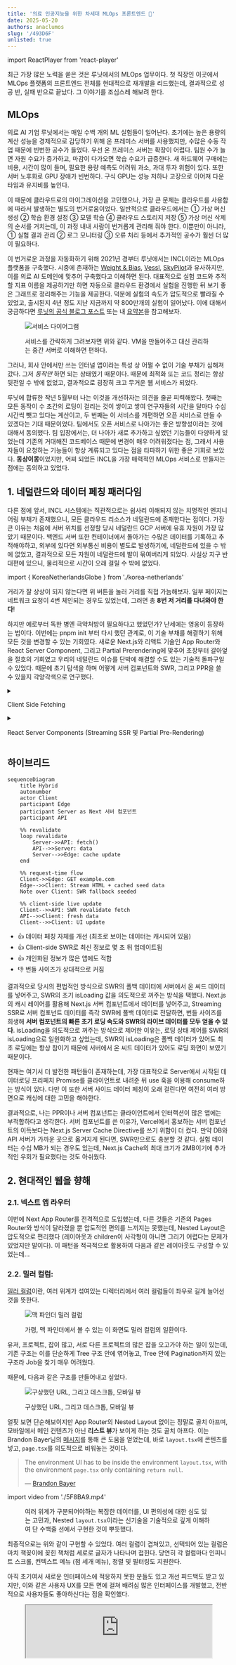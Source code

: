 ```yaml
---
title: '의료 인공지능을 위한 차세대 MLOps 프론트엔드 🦠'
date: 2025-05-20
authors: anaclumos
slug: '/493D6F'
unlisted: true
---
```


<!-- truncate -->

import ReactPlayer from 'react-player'

최근 가장 많은 노력을 쏟은 것은 루닛에서의 MLOps 업무이다. 첫 직장인 이곳에서 MLOps 플랫폼의 프론트엔드 전체를 현대적으로 재개발을 리드했는데, 결과적으로 성공 반, 실패 반으로 끝났다. 그 이야기를 조심스레 해보려 한다.

## MLOps

의료 AI 기업 루닛에서는 매일 수백 개의 ML 실험들이 일어난다. 초기에는 높은 용량의 계산 성능을 경제적으로 감당하기 위해 온 프레미스 서버를 사용했지만, 수많은 수동 작업 때문에 빈번한 공수가 들었다. 우선 온 프레미스 서버는 확장이 어렵다. 팀원 수가 늘면 자원 수요가 증가하고, 마감이 다가오면 학습 수요가 급증한다. 새 하드웨어 구매에는 비용, 시간이 많이 들며, 필요한 용량 예측도 어려워 과소, 과대 투자 위험이 있다. 또한 서버 노후화로 GPU 장애가 빈번하다. 구식 GPU는 성능 저하나 고장으로 이어져 다운타임과 유지비를 높인다.

이 때문에 클라우드로의 마이그레이션을 고민했으나, 가장 큰 문제는 클라우드를 사용함에 따라서 발생하는 별도의 번거로움이었다. 일반적으로 클라우드에서는 ① 가상 머신 생성 ② 학습 환경 설정 ③ 모델 학습 ④ 클라우드 스토리지 저장 ⑤ 가상 머신 삭제의 순서를 거치는데, 이 과정 내내 사람이 번거롭게 관리해 줘야 한다. 이뿐만이 아니라, ① 실험 결과 관리 ② 로그 모니터링 ③ 오류 처리 등에서 추가적인 공수가 훨씬 더 많이 필요하다.

이 번거로운 과정을 자동화하기 위해 2021년 경부터 루닛에서는 INCL이라는 MLOps 플랫폼을 구축했다. 시중에 존재하는 [Weight & Bias](https://wandb.ai/), [Vessl](https://vessl.ai/), [SkyPilot](https://github.com/skypilot-org/skypilot)과 유사하지만, 이를 의료 AI 도메인에 맞추어 구축했다고 이해하면 된다. 대표적으로 실험 코드와 추적할 지표 이름을 제공하기만 하면 자동으로 클라우드 환경에서 실험을 진행한 뒤 보기 좋은 그래프로 정리해주는 기능을 제공한다. 덕분에 실험의 속도가 압도적으로 빨라질 수 있었고, 출시된지 4년 정도 지난 지금까지 약 800만개의 실험이 일어났다. 이에 대해서 궁금하다면 [루닛의 공식 블로그 포스트](https://medium.com/lunit/intelligent-cloud-part-1-introduction-to-lunits-cloud-deep-learning-platform-for-efficient-94fd2da2a3f2) 또는 내 [요약본](/ko/r/FC0D3A)을 참고해보자.

<figure>

![서비스 다이어그램](./02AAEE.png)

<figcaption>

서비스를 간략하게 그려보자면 위와 같다. VM을 만들어주고 대신 관리하는 중간 서버로 이해하면 편하다.

</figcaption>

</figure>

그러나, 회사 안에서만 쓰는 인터널 앱이라는 특성 상 어쩔 수 없이 기술 부채가 심해져갔다. 그저 _동작만_ 하면 되는 상태였기 때문이다. 때문에 최적화 또는 코드 정리는 항상 뒷전일 수 밖에 없었고, 결과적으로 굉장히 크고 무거운 웹 서비스가 되었다.

루닛에 합류한 작년 5월부터 나는 이것을 개선하자는 의견을 줄곧 피력해왔다. 첫째는 모든 동작이 수 초간의 로딩이 걸리는 것이 쌓이고 쌓여 연구자들의 시간을 달마다 수십 시간씩 뺏고 있다는 계산이고, 두 번째는 이 서비스를 개편하면 오픈 서비스로 만들 수 있겠다는 기대 때문이었다. 팀에서도 오픈 서비스로 나아가는 좋은 방향성이라는 것에 대해서 동의했다. 팀 입장에서는, 더 나아가 새로 추가하고 싶었던 기능들이 다양하게 있었는데 기존의 거대해진 코드베이스 때문에 변경이 매우 어려워졌다는 점, 그래서 사용자들이 요청하는 기능들이 항상 계류되고 있다는 점을 타파하기 위한 좋은 기회로 보았다. **동상이몽**이었지만, 어찌 되었든 INCL을 가장 매력적인 MLOps 서비스로 만들자는 점에는 동의하고 있었다.

## 1. 네덜란드와 데이터 페칭 패러다임

다른 점에 앞서, INCL 시스템에는 직관적으로는 쉽사리 이해되지 않는 치명적인 엔지니어링 부채가 존재했으니, 모든 클라우드 리소스가 네덜란드에 존재한다는 점이다. 가장 큰 이유는 처음에 서버 위치를 선정할 당시 네덜란드 GCP 서버에 유휴 자원이 가장 많았기 때문이다. 백엔드 서버 또한 컨테이너에서 돌아가는 수많은 데이터를 기록하고 추적해야하고, 외부에 있다면 외부통신 비용이 별도로 발생하기에, 네덜란드에 있을 수 밖에 없었고, 결과적으로 모든 자원이 네덜란드에 발이 묶여버리게 되었다. 사실상 지구 반대편에 있으니, 물리적으로 시간이 오래 걸릴 수 밖에 없었다.

import { KoreaNetherlandsGlobe } from './korea-netherlands'

<KoreaNetherlandsGlobe lang="ko" />

거리가 잘 상상이 되지 않는다면 위 버튼을 눌러 거리를 직접 가늠해보자. 일부 페이지는 네트워크 요청이 4번 체인되는 경우도 있었는데, 그러면 총 **8번 저 거리를 다녀와야 한다**! 

하지만 예로부터 독한 병엔 극약처방이 필요하다고 했었던가? 난세에는 영웅이 등장하는 법이다. 이번에는 pnpm init 부터 다시 했던 관계로, 이 기술 부채를 해결하기 위해 모든 것을 변경할 수 있는 기회였다. 새로운 Next.js와 리액트 기술인 App Router와 React Server Component, 그리고 Partial Prerendering에 맞추어 초장부터 갈아엎을 절호의 기회였고 우리의 네덜란드 이슈를 단박에 해결할 수도 있는 기술적 돌파구일 수 있었다. 때문에 초기 탐색을 하며 어떻게 서버 컴포넌트와 SWR, 그리고 PPR을 쓸 수 있을지 각양각색으로 연구했다.

<details>
<summary>

Client Side Fetching

</summary>

```mermaid
sequenceDiagram
    title Client Side Fetching
    autonumber
    actor Client
    participant Server
    participant API
    participant API2

    Client->>Server: GET example.com
    Server-->>Client: HTML
    Note over Client: JS executes (spinner)
    Client->>API: fetch()
    API-->>Client: fresh data
    Client->>API2: fetch()
    API2-->>Client: fresh data
    Client-->>Client: render UI
```

- 👍 실험 데이터를 실시간으로 볼 수 있음
- 👍 SWR이나 React Query 등을 사용해 정기적으로 최신 데이터를 가져올 수 있음
- 👎 Client Fetching만 사용하면 속도가 너무 느림.
- 👎 Chained Call 최적화로 약간의 속도 향상은 가능하나 큰 차이는 없음

</details>

<details>
<summary>

React Server Components (Streaming SSR 및 Partial Pre-Rendering)

</summary>

```mermaid
sequenceDiagram
    title Partial Pre-Rendering
    autonumber
    actor Client
    participant Edge
    participant Server
    participant API
    participant API2 as "API 2"

    %% build / ISR revalidate cycle
    loop ISR
        Server->>API: fetch()
        API-->>Server: data
        Server->>API2: fetch()
        API2-->>Server: data
        Server-->>Edge: Static HTML
    end

    %% request-time
    Client->>Edge: GET example.com
    Edge-->>Client: Static HTML
    Client-->>Client: progressive render
```

- 👍 번들 사이즈 최적화로 매우 빠른 로딩 속도
- 👎 데이터 페칭 자체를 개선하지 않음 (네덜란드 왕복 문제 해결에 큰 도움 안 됨).
- 👎 Stale-While-Revalidate 패턴으로 옛날 데이터가 먼저 보이고 백그라운드에서 업데이트됨.
- 👎 최신 정보를 보려면 누군가의 선방문이 필요하기에, 개인화된 정보가 많은 앱에는 부적합

</details>

## 하이브리드

```mermaid
sequenceDiagram
    title Hybrid
    autonumber
    actor Client
    participant Edge
    participant Server as Next 서버 컴포넌트
    participant API

    %% revalidate
    loop revalidate
        Server->>API: fetch()
        API-->>Server: data
        Server-->>Edge: cache update
    end

    %% request-time flow
    Client->>Edge: GET example.com
    Edge-->>Client: Stream HTML + cached seed data
    Note over Client: SWR fallback seeded

    %% client-side live update
    Client-->>API: SWR revalidate fetch
    API-->>Client: fresh data
    Client-->>Client: UI update
```

- 👍 데이터 페칭 자체를 개선 (최초로 보이는 데이터는 캐시되어 있음)
- 👍 Client-side SWR로 최신 정보로 몇 초 뒤 업데이트됨
- 👍 개인화된 정보가 많은 앱에도 적합
- 👎 번들 사이즈가 상대적으로 커짐

결과적으로 당시의 편법적인 방식으로 SWR의 폴백 데이터에 서버에서 온 씨드 데이터를 넣어주고, SWR의 초기 isLoading 값을 의도적으로 꺼주는 방식을 택했다. Next.js의 캐시 레이어를 활용해 Next.js 서버 컴포넌트에서 데이터를 넣어주고, Streaming SSR로 서버 컴포넌트 데이터를 즉각 SWR에 폴백 데이터로 전달하면, 번들 사이즈를 희생해 **서버 컴포넌트의 빠른 초기 로딩 속도와 SWR의 라이브 데이터를 모두 얻을 수 있다**. isLoading을 의도적으로 꺼주는 방식으로 제어한 이유는, 로딩 상태 제어를 SWR의 isLoading으로 일원화하고 싶었는데, SWR의 isLoading은 폴백 데이터가 있어도 최초 로딩에는 항상 참이기 때문에 서버에서 온 씨드 데이터가 있어도 로딩 화면이 보였기 때문이다.

현재는 여기서 더 발전한 패턴들이 존재하는데, 가장 대표적으로 Server에서 시작된 데이터로딩 프리페치 Promise를 클라이언트로 내려준 뒤 use 훅을 이용해 consume하는 방식이 있다. 다만 이 또한 서버 사이드 데이터 페칭이 오래 걸린다면 여전히 여러 방면으로 캐싱에 대한 고민을 해야한다.

결과적으로, 나는 PPR이나 서버 컴포넌트는 클라이언트에서 인터랙션이 많은 앱에는 부적합하다고 생각한다. 서버 컴포넌트를 쓴 이유가, Vercel에서 홍보하는 서버 컴포넌트의 이득보다는 Next.js Server Cache Directive를 쓰기 위함이 더 컸다. 만약 DB와 API 서버가 가까운 곳으로 옮겨지게 된다면, SWR만으로도 충분할 것 같다. 실험 데이터는 수십 MB가 되는 경우도 있는데, Next.js Cache의 최대 크기가 2MB이기에 추가적인 우회가 필요했다는 것도 아쉬웠다.

## 2. 현대적인 웹을 향해

### 2.1. 넥스트 앱 라우터

이번에 Next App Router를 전격적으로 도입했는데, 다른 것들은 기존의 Pages Router와 방식이 달라졌을 뿐 압도적인 편의를 느끼지는 못했는데, Nested Layout은 압도적으로 편리했다 (레이아웃과 children이 사각형이 아니면 그리기 어렵다는 문제가 있었지만 말이다). 이 패턴을 적극적으로 활용하여 다음과 같은 레이아웃도 구성할 수 있었는데...

### 2.2. 밀러 컬럼: 


[밀러 컬럼](https://en.wikipedia.org/wiki/Miller_columns)이란, 여러 위계가 섞여있는 디렉터리에서 여러 컬럼들이 좌우로 길게 늘어선 것을 뜻한다.

<figure>

![맥 파인더 밀러 컬럼](./6FDB19.png)

<figcaption>

가령, 맥 파인더에서 볼 수 있는 이 화면도 밀러 컬럼의 일환이다.

</figcaption>

</figure>

유저, 프로젝트, 잡이 많고, 서로 다른 프로젝트의 많은 잡을 오고가야 하는 일이 있는데, 기존 구조는 이를 단순하게 Tree 구조 안에 엮어놓고, Tree 안에 Pagination까지 있는 구조라 Job을 찾기 매우 어려웠다.

때문에, 다음과 같은 구조를 만들어내고 싶었다.

<figure>

![구상했던 URL, 그리고 데스크톱, 모바일 뷰](./C868F8.jpeg)

<figcaption>

구상했던 URL, 그리고 데스크톱, 모바일 뷰

</figcaption>

</figure>

얼핏 보면 단순해보이지만 App Router의 Nested Layout 없이는 정말로 골치 아프며, 모바일에서 메인 컨텐츠가 아닌 **리스트 뷰**가 보이게 하는 것도 골치 아프다. 이는 Brandon Bayer님의 [메시지](https://x.com/flybayer/status/1818009089735279057)를 통해 큰 도움을 얻었는데, 바로 `layout.tsx`에 콘텐츠를 넣고, `page.tsx`를 의도적으로 비워놓는 것이다.

> The environment UI has to be inside the environment `layout.tsx`, with the environment `page.tsx` only containing `return null`.
>
> — [Brandon Bayer](https://www.flightcontrol.dev/blog/nextjs-app-router-migration-the-good-bad-and-ugly)

import video from './5F8BA9.mp4'

<figure>

<ReactPlayer playing controls autoPlay loop muted url={video} width='100%' height='100%'/>

<figcaption>

여러 위계가 구분되어야하는 복잡한 데이터를, UI 편의성에 대한 심도 있는 고민과, Nested `layout.tsx`이라는 신기술을 기술적으로 깊게 이해하여 단 수백줄 선에서 구현한 것이 뿌듯했다.

</figcaption>

</figure>

최종적으로는 위와 같이 구현할 수 있었다. 여러 컬럼이 겹쳐있고, 선택되어 있는 컬럼은 마치 책꽂이에 꽂힌 책처럼 세로로 글자가 나타나며 접힌다. 당연히 각 컬럼마다 인피니트 스크롤, 컨텍스트 메뉴 (점 세개 메뉴), 정렬 및 필터링도 지원한다.

아직 초기여서 새로운 인터페이스에 적응하지 못한 분들도 있고 개선 피드백도 받고 있지만, 이와 같은 사용자 UX를 모든 면에 걸쳐 배려심 많은 인터페이스를 개발했고, 전반적으로 사용자들도 좋아하신다는 점을 확인했다.

<figure>

<iframe src="https://antiagile.vercel.app/buttons" width="100%" height="120px" style={{border: '2px solid var(--ifm-color-gray-200)', borderRadius: '16px', padding: '38px'}} />

<figcaption>

만든 몇 가지 컴포넌트. 직접 사용해보자 (키보드 단축키는 위 `iframe`을 한 번 클릭하여 포커스를 줘야지만 동작한다.)

</figcaption>

</figure>

### 2.3. 모바일 지원

어떤 작업을 하는 **작업 스튜디오** 앱은 주로 데스크톱 앱에만 집중하는 경향이 있다. 대부분의 작업이 데스크톱에서 이뤄질 것이기 때문이다. INCL도 그러했는데, 인공지능 훈련 작업은 기본 몇 시간 단위로 걸리기 때문에 이동 중에 짬짬이 훈련이 잘 되고 있는지 모바일에서 확인할 수요가 꾸준히 존재했다. 기존에는 모바일을 전혀 고려하지 않았기 때문에 사용자들이 매우 불편해했고, 이번에는 Tailwind의 반응형 UI를 활용해, **대부분의 코드를 공유하여** 데스크톱과 모바일에서 모두 잘 보이도록 개선했다.

인피니트 스크롤
확장성은 플러스
키보드 접근성
우클릭 등
멀티 액션 등

import DisplayFlex from '@site/src/components/DisplayFlex'

<figure>

<DisplayFlex>

<figure>

![메트릭 그래프 뷰](./4040C0.PNG)

<figcaption>

메트릭 그래프 뷰

</figcaption>

</figure>

<figure>

![잡 리스트 뷰](./B21ABE.PNG)

<figcaption>

잡 리스트 뷰

</figcaption>

</figure>

<figure>

![프로젝트 테이블 뷰](./493D6F.PNG)

<figcaption>

프로젝트 테이블 뷰

</figcaption>

</figure>

</DisplayFlex>

<figcaption>

모바일에서도 시인성과 가독성을 고려하여, 내 나름대로 Apple의 휴먼 인터페이스 가이드라인이 지향하는 바를 모방해 디자인했다.

</figcaption>

</figure>

## 3. 오픈된 생태계를 향해

작업을 하면서 [Tanstack Table](https://github.com/TanStack/table), [shadcn-ui/ui](https://github.com/shadcn-ui/ui) 같은 대형 라이브러리는 물론 [toss/es-toolkit](https://github.com/toss/es-toolkit)나 [47ng/nuqs](https://github.com/47ng/nuqs)와 같은 비교적 작은 오픈소스 라이브러리들을 적극 차용하고 개선하여 적재적소에 활용했을 뿐만 아니라, 기여하여 그들의 로드맵을 빚는데 도움을 주기도 했다. **하다가 막히는 상황이 생기면 업스트림 코드에 기여하는건 일상이 됐다**. 아래는 몇 가지 예시.

- [toss/es-toolkit: (feature) Add Custom Delimiter Support to flattenObject Utility #933](https://github.com/toss/es-toolkit/pull/933)
- [47ng/nuqs: Server-side \`clearOnDefault\` and \`urlKeys\`](https://github.com/47ng/nuqs/issues/679)
- [juliencrn/usehooks-ts: useLocalStorage Hydration Mismatch — Need to setIsClient everywhere](https://github.com/juliencrn/usehooks-ts/issues/644)
- [vercel/next.js: Using Async Tags with Revalidate on Next.js Server Fetch Contaminates JSON Response](https://github.com/vercel/next.js/issues/73874)
- [vercel/swr: \`revalidateOnMount\` With Fallback triggers \`isLoading\` instead of \`isValidating\`](https://github.com/vercel/swr/issues/3046)
- [vercel/swr: Visiting 404 Not Found clears all SWR Cache](https://github.com/vercel/swr/issues/3002)


텐스택은 괜찮았는데, 테이블 등이 라이브 업데이트를 상정한 것 같지 않았다. Row 값들이 변경됐을 때 커스텀 로직을 직접 작성해줘야한다.

드래그앤 드랍과 리액트 포탈

이건 문제가 발생했고, 여전히 있다.

## 4. 상태관리

SWR을 사용하게 되면서 내가 줄곧 주창했던 것은 상태 관리를 따로 하지 않아도 된다는 것이다. 어차피 모든 정보는 서버에서 관리되어야 하고, 서버 데이터를 직접 업데이트하고 그 데이터가 실시간으로 클라이언트에 SWR로 업데이트되면서 상태가 최신으로 유지될 것이기 때문에 굳이 상태 관리를 할 필요가 없다는 것이다. 흔히들 이런 말을 하면 “복잡한 앱을 만든 경험이 없어서 그렇다”고 논의가 일축되는 경향이 있고, 복잡한 앱에서 왜 그게 안 되는지 물어보아도 설득될만한 합당한 근거가 없었다.

나 또한 결국 이는 엄청난 착오임을 알게 되었다. 생각해보면 프론트엔드 복잡성의 모든 문제는 API 통제권의 부재에서 오는데, 우리의 경우도 마찬가지였다. SWR은 하나의 엔드포인트에서 오는 상태를 최신으로 유지하고 관리하는데 특화되어 있는데, 여러가지 데이터가 조합되어서 상태를 표시하는 그래프의 경우 여러 가지 SWR을 훅을 청기들어 백기들어 하는 거대한 nested된 SWR 훅을 만들어야 했다. 이를 나중에 Custom Fetch 함수를 만들어 확연한 간소화를 하긴 했지만, 결과적으로 여러 API들에서 오는 정보들을 조합해서 관리해야할 경우는 SWR 자체 만으로는 상태관리가 어렵다는 것이 결론이었다. 모든 기능에 정형화된 api가 있을 때만 할 수 있던 이상적인 그림이었다.

고칠게 많다 디펜던시가 많다 오히려 점점 더 많아짐

그렇다고 슈퍼 훅을 만들 수는 없고...

관리 포인트가 늘어난 것은 아쉽다

철저하게 명세가 안 된 것

또한 서버에 저장되지 않는 정보들도 있다는 것이 문제였다. 예를 들어 사용자들이 설정해둔 그래프의 값이나 테이블 뷰 설정 등은 나는 처음부터 URL에 기록되어야 한다고 생각했고, 그 URL을 사용자들이 북마크해서 사용해야한다고 생각했는데, 실제로 그런 유저는 많지 않았다. 결국 Local Storage의 Persistence와 URL State를 동기화해주는 코드를 작성할 수 밖에 없었다. 이는 URL을 로컬 상태의 원천으로 잡고 싶어하는 내 상황에서는 최선 같기도 했다. 허나, 테이블 정보 등의 데이터는 useLocalStorage 등을 사용해야 했다.

물론 나는 여전히 상태관리 라이브러리를 도입하는 것보다 하나의 View를 위한 하나의 API를 백엔드에서 구성해주거나, 최소한 여러 BE API를 조합해서 정리해주는 BFF를 구성해줘야 한다고 생각한다. 다만, 여러 현실적인 어려움으로, 다시 기회가 주어진다면 일부 정보들은 Local Storage Persistence를 사용하는 Zustand를 활용할 것 같다.

## 5. 힘과 책임


나는 인간의 능력에 대한 불신이 있기에 (i.e., 모든 사람은 결국 게을러진다) 그 전에 자율운영되는 플랫폼을 구축하는 것이 중요하다고 생각하고, 그래서 자동화된 사용자 데이터 수집 및 유저 스터디, 자동화된 테스팅 및 CI/CD 등을 갖추는 것을 선호하는 편이다. 즉 나는 인간이 꼼꼼하지 못하고 실수를 하더라도 안전할 수 있는 에어백, 또는 가드레일을 만드는 것이 중요하다고 생각한다.

하지만, 우리 팀은 인간의 능력과 성실함을 믿고 인간의 꼼꼼함에 기대는 성향이 강하다. 그래서 자동화된 사용자 데이터 수집보다는 1대 1 유저 인터뷰를, 자동화된 테스팅보다는 개발자의 꼼꼼한 QA를 선호한다.

각자 일장일단이 있는 방식이지만, 나로서는 유저 데이터를 못 얻고, 매번 꼼꼼한 테스팅이 강제되는 꼴이었기에, 거기에 결정권도 없어서 나한테 풀권한이 없었는데 풀책임은 나에게 있었기에 매우 어려운 작업이었다.


## 6. Automated ML에서 Autonomous ML을 향해
